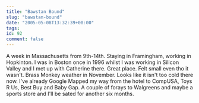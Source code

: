 ```yaml
---
title: "Bawstan Bound"
slug: "bawstan-bound"
date: "2005-05-08T13:32:39+00:00"
tags:
id: 92
comment: false
---
```


<div style="clear:both;"></div>A week in Massachusetts from 9th-14th. Staying in Framingham, working in Hopkinton. I was in Boston once in 1996 whilst I was working in Silicon Valley and I met up with Catherine there. Great place. Felt small even tho it wasn't. Brass Monkey weather in November. Looks like it isn't too cold there now. I've already Google Mapped my way from the hotel to CompUSA, Toys R Us, Best Buy and Baby Gap. A couple of forays to Walgreens and maybe a sports store and I'll be sated for another six months.
<div style="clear:both; padding-bottom: 0.25em;"></div>
